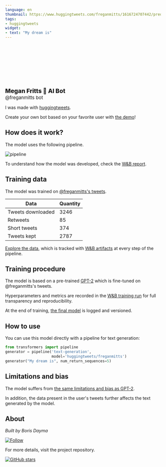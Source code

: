 ```yaml
---
language: en
thumbnail: https://www.huggingtweets.com/freganmitts/1616724707442/predictions.png
tags:
- huggingtweets
widget:
- text: "My dream is"
---
```


<div>
<div style="width: 132px; height:132px; border-radius: 50%; background-size: cover; background-image: url('https://pbs.twimg.com/profile_images/1324181613547118592/3Hz_hHDx_400x400.jpg')">
</div>
<div style="margin-top: 8px; font-size: 19px; font-weight: 800">Megan Fritts 🤖 AI Bot </div>
<div style="font-size: 15px">@freganmitts bot</div>
</div>

I was made with [huggingtweets](https://github.com/borisdayma/huggingtweets).

Create your own bot based on your favorite user with [the demo](https://colab.research.google.com/github/borisdayma/huggingtweets/blob/master/huggingtweets-demo.ipynb)!

## How does it work?

The model uses the following pipeline.

![pipeline](https://github.com/borisdayma/huggingtweets/blob/master/img/pipeline.png?raw=true)

To understand how the model was developed, check the [W&B report](https://wandb.ai/wandb/huggingtweets/reports/HuggingTweets-Train-a-Model-to-Generate-Tweets--VmlldzoxMTY5MjI).

## Training data

The model was trained on [@freganmitts's tweets](https://twitter.com/freganmitts).

| Data | Quantity |
| --- | --- |
| Tweets downloaded | 3246 |
| Retweets | 85 |
| Short tweets | 374 |
| Tweets kept | 2787 |

[Explore the data](https://wandb.ai/wandb/huggingtweets/runs/1ijtbgod/artifacts), which is tracked with [W&B artifacts](https://docs.wandb.com/artifacts) at every step of the pipeline.

## Training procedure

The model is based on a pre-trained [GPT-2](https://huggingface.co/gpt2) which is fine-tuned on @freganmitts's tweets.

Hyperparameters and metrics are recorded in the [W&B training run](https://wandb.ai/wandb/huggingtweets/runs/28vco2qy) for full transparency and reproducibility.

At the end of training, [the final model](https://wandb.ai/wandb/huggingtweets/runs/28vco2qy/artifacts) is logged and versioned.

## How to use

You can use this model directly with a pipeline for text generation:

```python
from transformers import pipeline
generator = pipeline('text-generation',
                     model='huggingtweets/freganmitts')
generator("My dream is", num_return_sequences=5)
```

## Limitations and bias

The model suffers from [the same limitations and bias as GPT-2](https://huggingface.co/gpt2#limitations-and-bias).

In addition, the data present in the user's tweets further affects the text generated by the model.

## About

*Built by Boris Dayma*

[![Follow](https://img.shields.io/twitter/follow/borisdayma?style=social)](https://twitter.com/intent/follow?screen_name=borisdayma)

For more details, visit the project repository.

[![GitHub stars](https://img.shields.io/github/stars/borisdayma/huggingtweets?style=social)](https://github.com/borisdayma/huggingtweets)
